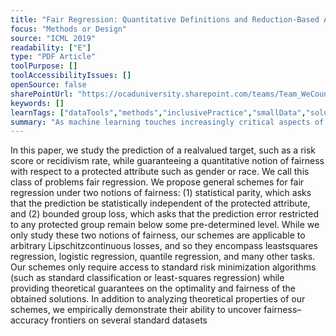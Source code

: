 ```yaml
---
title: "Fair Regression: Quantitative Definitions and Reduction-Based Algorithms"
focus: "Methods or Design"
source: "ICML 2019"
readability: ["E"]
type: "PDF Article"
toolPurpose: []
toolAccessibilityIssues: []
openSource: false
sharePointUrl: "https://ocaduniversity.sharepoint.com/teams/Team_WeCount/Shared%20Documents/Resources%20and%20Tools/Literature%20(curated)/Fair%20Regression-%20Quantitative%20Definitions%20and%20Reduction-Based%20Algorithms.pdf"
keywords: []
learnTags: ["dataTools","methods","inclusivePractice","smallData","solution"]
summary: "As machine learning touches increasingly critical aspects of our life, including education, healthcare, criminal justice and lending, there is a growing focus on ensuring that algorithms treat various subpopulations fairly. This paper seeks to diminish this gap by developing efficient algorithms for a substantially broader set of regression tasks and model classes. "
---
```

In this paper, we study the prediction of a realvalued target, such as a risk score or recidivism rate, while guaranteeing a quantitative notion of fairness with respect to a protected attribute such as gender or race. We call this class of problems fair regression. We propose general schemes for fair regression under two notions of fairness: (1) statistical parity, which asks that the prediction be statistically independent of the protected attribute, and (2) bounded group loss, which asks that the prediction error restricted to any protected group remain below some pre-determined level. While we only study these two notions of fairness, our schemes are applicable to arbitrary Lipschitzcontinuous losses, and so they encompass leastsquares regression, logistic regression, quantile regression, and many other tasks. Our schemes only require access to standard risk minimization algorithms (such as standard classification or least-squares regression) while providing theoretical guarantees on the optimality and fairness of the obtained solutions. In addition to analyzing theoretical properties of our schemes, we empirically demonstrate their ability to uncover fairness– accuracy frontiers on several standard datasets
